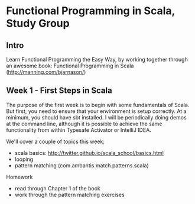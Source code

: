 # Functional Programming in Scala, Study Group

## Intro

Learn Functional Programming the Easy Way, by working together through an
awesome book: Functional Programming in Scala (http://manning.com/bjarnason/)

## Week 1 - First Steps in Scala

The purpose of the first week is to begin with some fundamentals of Scala. But
first, you need to ensure that your environment is setup correctly. At a
minimum, you should have sbt installed. I will be periodically doing demos at
the command line, although it is possible to achieve the same functionality from
within Typesafe Activator or IntelliJ IDEA.

We'll cover a couple of topics this week:
- scala basics: http://twitter.github.io/scala_school/basics.html
- looping
- pattern matching (com.ambantis.match.patterns.scala)

Homework
- read through Chapter 1 of the book
- work through the pattern matching exercises
